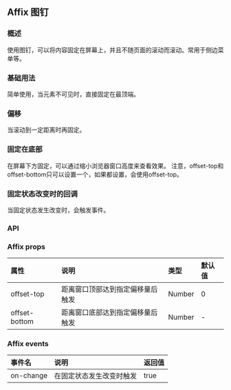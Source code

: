 ## Affix 图钉

### 概述
使用图钉，可以将内容固定在屏幕上，并且不随页面的滚动而滚动。常用于侧边菜单等。
### 基础用法
简单使用，当元素不可见时，直接固定在最顶端。
<!--divider-->
### 偏移
当滚动到一定距离时再固定。
<!--divider-->
### 固定在底部
在屏幕下方固定，可以通过缩小浏览器窗口高度来查看效果。 注意，offset-top和offset-bottom只可以设置一个，如果都设置，会使用offset-top。
<!--divider-->
### 固定状态改变时的回调
当固定状态发生改变时，会触发事件。
<!--divider-->

### API



### Affix props
<!--table-->
|  属性 | 说明 | 类型 | 默认值 |
| :--------- | :--------- | :--------- | :--------- |
| offset-top | 距离窗口顶部达到指定偏移量后触发 | Number | 0 |
| offset-bottom | 距离窗口底部达到指定偏移量后触发 | Number | - |
<!--table-->
<!--divider-->



### Affix events
<!--table-->
|  事件名 | 说明 | 返回值 |
| :--------- | :--------- | :--------- |
| on-change | 在固定状态发生改变时触发 | true | false |
<!--table-->
<!--divider-->
